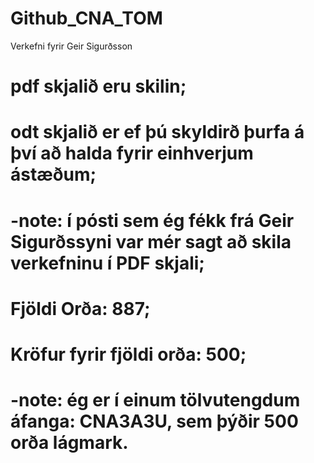 # Github_CNA_TOM
Verkefni fyrir Geir Sigurðsson


# pdf skjalið eru skilin;
# odt skjalið er ef þú skyldirð þurfa á því að halda fyrir einhverjum ástæðum;
# -note: í pósti sem ég fékk frá Geir Sigurðssyni var mér sagt að skila verkefninu í PDF skjali;

# Fjöldi Orða: 887;
# Kröfur fyrir fjöldi orða: 500;
# -note: ég er í einum tölvutengdum áfanga: CNA3A3U, sem þýðir 500 orða lágmark.
